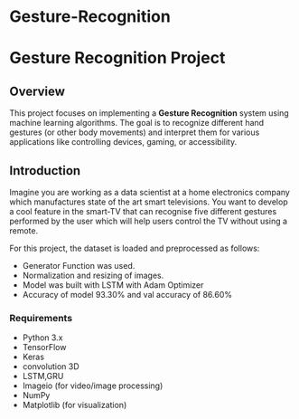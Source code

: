 # Gesture-Recognition
# Gesture Recognition Project

## Overview
This project focuses on implementing a **Gesture Recognition** system using machine learning algorithms. The goal is to recognize different hand gestures (or other body movements) and interpret them for various applications like controlling devices, gaming, or accessibility.

## Introduction
Imagine you are working as a data scientist at a home electronics company which manufactures state of the art smart televisions. You want to develop a cool feature in the smart-TV that can recognise five different gestures performed by the user which will help users control the TV without using a remote.

For this project, the dataset is loaded and preprocessed as follows:
- Generator Function was used.
- Normalization and resizing of images.
- Model was built with LSTM with Adam Optimizer
- Accuracy of model 93.30% and val accuracy of  86.60%

### Requirements
- Python 3.x
- TensorFlow
- Keras
- convolution 3D
- LSTM,GRU
- Imageio (for video/image processing)
- NumPy
- Matplotlib (for visualization)


